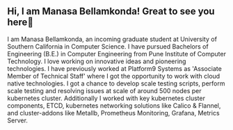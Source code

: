 ## Hi, I am Manasa Bellamkonda! Great to see you here👋

I am Manasa Bellamkonda, an incoming graduate student at University of Southern California in Computer Science. I have pursued Bachelors of Engineering (B.E.) in Computer Engineering from Pune Institute of Computer Technology. I love working on innovative ideas and pioneering technologies. I have previously worked at Platform9 Systems as 'Associate Member of Technical Staff' where I got the opportunity to work with cloud native technologies. I got a chance to develop scale testing scripts, perform scale testing and resolving issues at scale of around 500 nodes per kubernetes cluster. Additionally I worked with key kubernetes cluster components, ETCD, kubernetes networking solutions like Calico & Flannel, and cluster-addons like Metallb, Prometheus Monitoring, Grafana, Metrics Server. 

<!--
**manasabsv26/manasabsv26** is a ✨ _special_ ✨ repository because its `README.md` (this file) appears on your GitHub profile.

Here are some ideas to get you started:

- 🔭 I’m currently working on ...
- 🌱 I’m currently learning ...
- 👯 I’m looking to collaborate on ...
- 🤔 I’m looking for help with ...
- 💬 Ask me about ...
- 📫 How to reach me: ...
- 😄 Pronouns: ...
- ⚡ Fun fact: ...
-->
